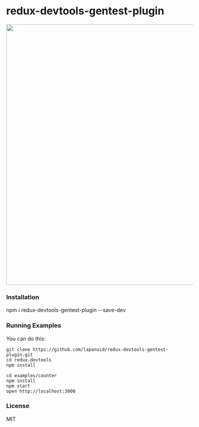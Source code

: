 redux-devtools-gentest-plugin
=========================

<img src='http://joxi.ru/nAy89v5unJxL2Z.png' width='700'>

### Installation

npm i redux-devtools-gentest-plugin --save-dev

### Running Examples

You can do this:

```
git clone https://github.com/lapanoid/redux-devtools-gentest-plugin.git
cd redux-devtools
npm install

cd examples/counter
npm install
npm start
open http://localhost:3000
```

### License

MIT
